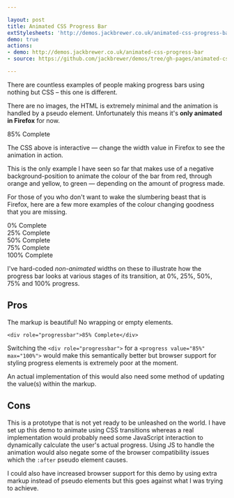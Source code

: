 ```yaml
---

layout: post
title: Animated CSS Progress Bar
extStylesheets: 'http://demos.jackbrewer.co.uk/animated-css-progress-bar/css/progress-bar.css'
demo: true
actions:
- demo: http://demos.jackbrewer.co.uk/animated-css-progress-bar
- source: https://github.com/jackbrewer/demos/tree/gh-pages/animated-css-progress-bar

---
```


There are countless examples of people making progress bars using nothing but CSS – this one is different.

There are no images, the HTML is extremely minimal and the animation is handled by a pseudo element. Unfortunately this means it's **only animated in Firefox** for now.

<div class="example">
	<div role="progressbar">85% Complete</div>
	<style contenteditable="true">[role="progressbar"]:after {
  width: 85%;
}</style>
</div>

<p class="note">The CSS above is interactive &mdash; change the width value in Firefox to see the animation in action.</p>

This is the only example I have seen so far that makes use of a negative background-position to animate the colour of the bar from red, through orange and yellow, to green &mdash; depending on the amount of progress made.

For those of you who don't want to wake the slumbering beast that is Firefox, here are a few more examples of the colour changing goodness that you are missing.

<div class="example">
	<div role="progressbar" data-value="0" >0% Complete</div>
	<div role="progressbar" data-value="25">25% Complete</div>
	<div role="progressbar" data-value="50">50% Complete</div>
	<div role="progressbar" data-value="75">75% Complete</div>
	<div role="progressbar" data-value="100">100% Complete</div>
</div>

I've hard-coded *non-animated* widths on these to illustrate how the progress bar looks at various stages of its transition, at 0%, 25%, 50%, 75% and 100% progress.

## Pros

The markup is beautiful! No wrapping or empty elements.

<pre class="prettyprint"><code class="html">&lt;div role="progressbar"&gt;85% Complete&lt;/div&gt;</code></pre>

Switching the `<div role="progressbar">` for a `<progress value="85%" max="100%">` would make this semantically better but browser support for styling progress elements is extremely poor at the moment.

An actual implementation of this would also need some method of updating the value(s) within the markup.

## Cons

This is a prototype that is not yet ready to be unleashed on the world. I have set up this demo to animate using CSS transitions whereas a real implementation would probably need some JavaScript interaction to dynamically calculate the user's actual progress. Using JS to handle the animation would also negate some of the browser compatibility issues which the `:after` pseudo element causes.

I could also have increased browser support for this demo by using extra markup instead of pseudo elements but this goes against what I was trying to achieve.

